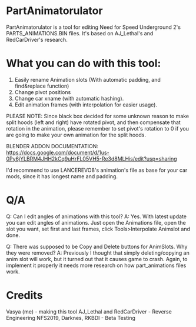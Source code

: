 # PartAnimatorulator
PartAnimatorulator is a tool for editing Need for Speed Underground 2's PARTS_ANIMATIONS.BIN files. It's based on AJ_Lethal's and RedCarDriver's research.

# What you can do with this tool:
1. Easily rename Animation slots (With automatic padding, and find&replace function)
2. Change pivot positions
3. Change car xname (with automatic hashing).
4. Edit animation frames (with interpolation for easier usage).

PLEASE NOTE: Since black box decided for some unknown reason to make split hoods (left and right) have rotated pivot, and then compensate that rotation in the animation, please remember to set pivot's rotation to 0 if you are going to make your own animation for the split hoods.

BLENDER ADDON DOCUMENTATION: https://docs.google.com/document/d/1us-0Py6jYLBRM4JHH2kCq9uHrFL05VH5-Re3d8MLHis/edit?usp=sharing

I'd recommend to use LANCEREVO8's animation's file as base for your car mods, since it has longest name and padding.

# Q/A
Q: Can I edit angles of animations with this tool?
A: Yes. With latest update you can edit angles of animations. Just open the Animations file, open the slot you want, set first and last frames, click Tools>Interpolate Animslot and done.


Q: There was supposed to be Copy and Delete buttons for AnimSlots. Why they were removed?
A: Previously I thought that simply deleting/copying an anim slot will work, but it turned out that it causes game to crash. Again, to implement it properly it needs more research on how part_animations files work.


# Credits
Vasya (me) - making this tool
AJ_Lethal and RedCarDriver - Reverse Engineering
NFS2019, Darknes, RKBDI - Beta Testing
